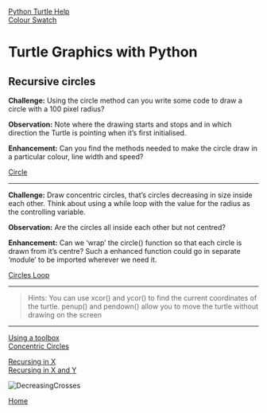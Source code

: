 [Python Turtle Help](https://docs.python.org/3.8/library/turtle.html#module-turtle)  
[Colour Swatch](https://social.technet.microsoft.com/wiki/contents/articles/23237.small-basic-getting-started-guide-appendix-b-colors.aspx)

# Turtle Graphics with Python

## Recursive circles

**Challenge:** Using the circle method can you write some code to draw a circle with a 100 pixel radius?

**Observation:** Note where the drawing starts and stops and in which direction the Turtle is pointing when it’s first initialised.

**Enhancement:** Can you find the methods needed to make the circle draw in a particular colour, line width and speed?

[Circle](https://github.com/MarkGadsby/TurtleGraphics/blob/master/RecursiveCircles/Circle.py)  

---

**Challenge:** Draw concentric circles, that’s circles decreasing in size inside each other. Think about using a while loop with the value for the radius as the controlling variable.

**Observation:** Are the circles all inside each other but not centred?

**Enhancement:** Can we ‘wrap’ the circle() function so that each circle is drawn from it’s centre? Such a enhanced function could go in separate ‘module’ to be imported wherever we need it. 

[Circles Loop](https://github.com/MarkGadsby/TurtleGraphics/blob/master/RecursiveCircles/CirclesFromLoop.py)  

---

> Hints: You can use  xcor() and ycor() to find the current coordinates of the turtle. penup() and pendown() allow you to move the turtle without drawing on the screen  

---

[Using a toolbox](https://github.com/MarkGadsby/TurtleGraphics/blob/master/RecursiveCircles/DrawingToolbox.py)  
[Concentric Circles](https://github.com/MarkGadsby/TurtleGraphics/blob/master/RecursiveCircles/ConcentricCircles.py) 

[Recursing in X](https://github.com/MarkGadsby/TurtleGraphics/blob/master/RecursiveCircles/RecursiveCirclesIn_X.py)  
[Recursing in X and Y](https://github.com/MarkGadsby/TurtleGraphics/blob/master/RecursiveCircles/RecursiveCirclesIn_X_Y.py)  

![DecreasingCrosses](./Recursion/RecursiveCircles.png)

[Home](https://github.com/MarkGadsby/TurtleGraphics/wiki)

